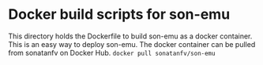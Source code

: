 # Docker build scripts for son-emu

This directory holds the Dockerfile to build son-emu as a docker container.
This is an easy way to deploy son-emu.
The docker container can be pulled from sonatanfv on Docker Hub.
`docker pull sonatanfv/son-emu`